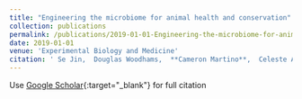 ```yaml
---
title: "Engineering the microbiome for animal health and conservation"
collection: publications
permalink: /publications/2019-01-01-Engineering-the-microbiome-for-animal-health-and-conservation
date: 2019-01-01
venue: 'Experimental Biology and Medicine'
citation: ' Se Jin,  Douglas Woodhams,  **Cameron Martino**,  Celeste Allaband,  Andre Mu,  Sandrine Javorschi-Miller-Montgomery,  Jan Suchodolski,  Rob Knight, &quot;Engineering the microbiome for animal health and conservation.&quot; Experimental Biology and Medicine, 2019.'
---
```

Use [Google Scholar](https://scholar.google.com/scholar?q=Engineering+the+microbiome+for+animal+health+and+conservation){:target="_blank"} for full citation